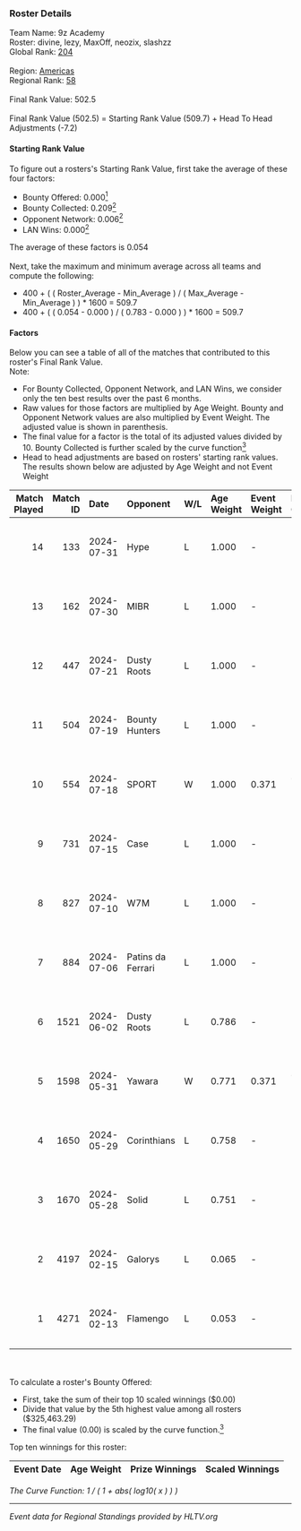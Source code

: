 ### Roster Details<br />
Team Name: 9z Academy<br />
Roster: divine, lezy, MaxOff, neozix, slashzz<br />
Global Rank: [204](../standings_global.md)<br />
<br />
Region: [Americas]( ../standings_americas.md)<br />
Regional Rank: [58]( ../standings_americas.md)<br />
<br />
Final Rank Value:  502.5<br />
<br />
Final Rank Value (502.5) = Starting Rank Value (509.7) + Head To Head Adjustments (-7.2)<br />

#### Starting Rank Value<br />
To figure out a rosters's Starting Rank Value, first take the average of these four factors:<br />
- Bounty Offered: 0.000[<sup>1</sup>](#table2)
- Bounty Collected: 0.209[<sup>2</sup>](#table1)
- Opponent Network: 0.006[<sup>2</sup>](#table1)
- LAN Wins: 0.000[<sup>2</sup>](#table1)

The average of these factors is 0.054<br />
<br />
Next, take the maximum and minimum average across all teams and compute the following:<br />
- 400 + ( ( Roster_Average - Min_Average ) / ( Max_Average - Min_Average ) ) * 1600 = 509.7
- 400 + ( ( 0.054 - 0.000 ) / ( 0.783 - 0.000 ) ) * 1600 = 509.7


#### Factors<br />
Below you can see a table of all of the matches that contributed to this roster's Final Rank Value.<br />
Note:<br />

- For Bounty Collected, Opponent Network, and LAN Wins, we consider only the ten best results over the past 6 months.
- Raw values for those factors are multiplied by Age Weight. Bounty and Opponent Network values are also multiplied by Event Weight. The adjusted value is shown in parenthesis.
- The final value for a factor is the total of its adjusted values divided by 10. Bounty Collected is further scaled by the curve function[<sup>3</sup>](#curveFunction)
- Head to head adjustments are based on rosters' starting rank values. The results shown below are adjusted by Age Weight and not Event Weight
<span id="table1"></span><br />


| Match Played | Match ID | Date       | Opponent          | W/L | Age Weight | Event Weight | Bounty Collected | Opponent Network | LAN Wins  | H2H Adj. | Roster                                |
| -: | -: | :- | :- | :- | :- | :- | :- | :- | :- | -: | :- |
|           14 |      133 | 2024-07-31 | Hype              | L   | 1.000      | -            | -                | -                | -         |    -3.48 | divine, lezy, MaxOff, neozix, slashzz |
|           13 |      162 | 2024-07-30 | MIBR              | L   | 1.000      | -            | -                | -                | -         |    -0.27 | divine, lezy, MaxOff, neozix, slashzz |
|           12 |      447 | 2024-07-21 | Dusty Roots       | L   | 1.000      | -            | -                | -                | -         |    -5.82 | divine, lezy, MaxOff, neozix, slashzz |
|           11 |      504 | 2024-07-19 | Bounty Hunters    | L   | 1.000      | -            | -                | -                | -         |    -2.34 | divine, lezy, MaxOff, neozix, slashzz |
|           10 |      554 | 2024-07-18 | SPORT             | W   | 1.000      | 0.371        | 0.004 (0.002)    | 0.114 (0.042)    | 0 (0.000) |    23.64 | divine, lezy, MaxOff, neozix, slashzz |
|            9 |      731 | 2024-07-15 | Case              | L   | 1.000      | -            | -                | -                | -         |    -2.62 | divine, lezy, MaxOff, neozix, slashzz |
|            8 |      827 | 2024-07-10 | W7M               | L   | 1.000      | -            | -                | -                | -         |    -5.66 | divine, lezy, MaxOff, neozix, slashzz |
|            7 |      884 | 2024-07-06 | Patins da Ferrari | L   | 1.000      | -            | -                | -                | -         |    -4.05 | divine, lezy, MaxOff, neozix, slashzz |
|            6 |     1521 | 2024-06-02 | Dusty Roots       | L   | 0.786      | -            | -                | -                | -         |    -3.39 | divine, lezy, MaxOff, neozix, slashzz |
|            5 |     1598 | 2024-05-31 | Yawara            | W   | 0.771      | 0.371        | 0.000 (0.000)    | 0.049 (0.014)    | 0 (0.000) |    12.12 | divine, lezy, MaxOff, neozix, slashzz |
|            4 |     1650 | 2024-05-29 | Corinthians       | L   | 0.758      | -            | -                | -                | -         |   -11.85 | divine, lezy, MaxOff, neozix, slashzz |
|            3 |     1670 | 2024-05-28 | Solid             | L   | 0.751      | -            | -                | -                | -         |    -2.40 | divine, lezy, MaxOff, neozix, slashzz |
|            2 |     4197 | 2024-02-15 | Galorys           | L   | 0.065      | -            | -                | -                | -         |    -0.20 | divine, MaxOff, neozix, slashzz, wait |
|            1 |     4271 | 2024-02-13 | Flamengo          | L   | 0.053      | -            | -                | -                | -         |    -0.86 | divine, MaxOff, neozix, slashzz, wait |

<br />
<span id="table2"></span><br />
To calculate a roster's Bounty Offered:<br />

- First, take the sum of their top 10 scaled winnings ($0.00)
- Divide that value by the 5th highest value among all rosters ($325,463.29)
- The final value (0.00) is scaled by the curve function.[<sup>3</sup>](#curveFunction)

Top ten winnings for this roster:<br />

| Event Date | Age Weight | Prize Winnings | Scaled Winnings |
| :- | -: | :- | :- |


<span id="curveFunction"></span>_The Curve Function: 1 / ( 1 + abs( log10( x ) ) )_<br />

---
_Event data for Regional Standings provided by HLTV.org_<br />
